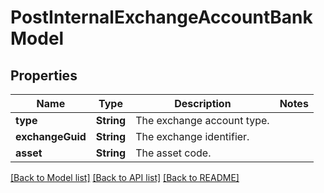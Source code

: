 # PostInternalExchangeAccountBankModel

## Properties
Name | Type | Description | Notes
------------ | ------------- | ------------- | -------------
**type** | **String** | The exchange account type. | 
**exchangeGuid** | **String** | The exchange identifier. | 
**asset** | **String** | The asset code. | 

[[Back to Model list]](../README.md#documentation-for-models) [[Back to API list]](../README.md#documentation-for-api-endpoints) [[Back to README]](../README.md)


